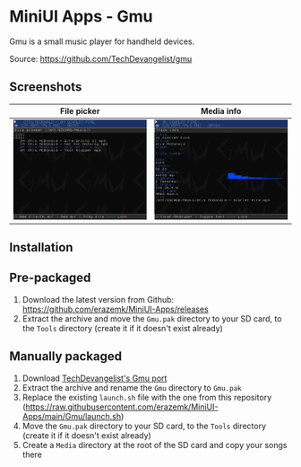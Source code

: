 # MiniUI Apps - Gmu

Gmu is a small music player for handheld devices.

Source: https://github.com/TechDevangelist/gmu

## Screenshots

|              File picker              |              Media info              |
|:-------------------------------------:|:------------------------------------:|
| ![Gmu - File picker](res/Gmu_000.png) | ![Gmu - Media Info](res/Gmu_001.png) |

## Installation

## Pre-packaged

1. Download the latest version from Github: https://github.com/erazemk/MiniUI-Apps/releases
2. Extract the archive and move the `Gmu.pak` directory to your SD card, to the `Tools` directory
(create it if it doesn't exist already)

## Manually packaged

1. Download [TechDevangelist's Gmu port](https://github.com/TechDevangelist/gmu/releases/latest)
2. Extract the archive and rename the `Gmu` directory to `Gmu.pak`
3. Replace the existing `launch.sh` file with the one from this repository
(https://raw.githubusercontent.com/erazemk/MiniUI-Apps/main/Gmu/launch.sh)
4. Move the `Gmu.pak` directory to your SD card, to the `Tools` directory
(create it if it doesn't exist already)
5. Create a `Media` directory at the root of the SD card and copy your songs
there
